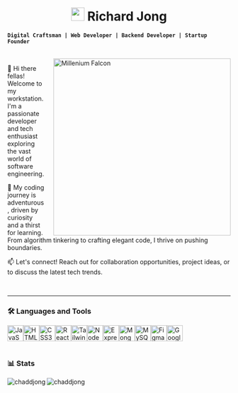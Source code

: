 <!-- # <img width="30" src="https://cdn3.emoji.gg/emojis/84541-meat.gif"> Richard Jong -->
<!-- # <img width="30" src="https://cdn3.emoji.gg/emojis/46910-na-crownowner.png"> Richard Jong -->

<h1 align="center">
  <img width="30" src="https://cdn3.emoji.gg/emojis/84541-meat.gif">
  Richard Jong</h1>

<!-- [![MEAT](https://cdn3.emoji.gg/emojis/84541-meat.gif)](https://emoji.gg/emoji/84541-meat) -->

<!-- [![NA_CrownOwner](https://cdn3.emoji.gg/emojis/46910-na-crownowner.png)](https://emoji.gg/emoji/46910-na-crownowner) -->

<!-- [![NA_TrophyTop](https://cdn3.emoji.gg/emojis/39178-na-trophytop.png)](https://emoji.gg/emoji/39178-na-trophytop) -->

<!-- ![Galaxy Far Far Away, Pixel Jeff](https://github.com/chaddjong/chaddjong/assets/116330103/625c1679-0284-4a81-bbc9-cf029afbf7bf) -->

**`Digital Craftsman | Web Developer | Backend Developer | Startup Founder`**

<br/>

<img style="margin-left: 20px" align="right" width="400" src="https://github.com/chaddjong/chaddjong/assets/116330103/625c1679-0284-4a81-bbc9-cf029afbf7bf" alt="Millenium Falcon">

👋 Hi there fellas! Welcome to my workstation. I'm a passionate developer and tech enthusiast exploring the vast world of software engineering.

🚀 My coding journey is adventurous, driven by curiosity and a thirst for learning. From algorithm tinkering to crafting elegant code, I thrive on pushing boundaries.

📫 Let's connect! Reach out for collaboration opportunities, project ideas, or to discuss the latest tech trends.

<br>

---

### 🛠️ Languages and Tools

<p align="left">  
<a href="https://developer.mozilla.org/en-US/docs/Web/JavaScript" target="_blank" rel="noreferrer"><img src="https://raw.githubusercontent.com/danielcranney/readme-generator/main/public/icons/skills/javascript-colored.svg" width="36" height="36" alt="JavaScript" /></a><a href="https://developer.mozilla.org/en-US/docs/Glossary/HTML5" target="_blank" rel="noreferrer"><img src="https://raw.githubusercontent.com/danielcranney/readme-generator/main/public/icons/skills/html5-colored.svg" width="36" height="36" alt="HTML5" /></a><a href="https://www.w3.org/TR/CSS/#css" target="_blank" rel="noreferrer"><img src="https://raw.githubusercontent.com/danielcranney/readme-generator/main/public/icons/skills/css3-colored.svg" width="36" height="36" alt="CSS3" /></a><a href="https://reactjs.org/" target="_blank" rel="noreferrer"><img src="https://raw.githubusercontent.com/danielcranney/readme-generator/main/public/icons/skills/react-colored.svg" width="36" height="36" alt="React" /></a><a href="https://tailwindcss.com/" target="_blank" rel="noreferrer"><img src="https://raw.githubusercontent.com/danielcranney/readme-generator/main/public/icons/skills/tailwindcss-colored.svg" width="36" height="36" alt="TailwindCSS" /></a><a href="https://nodejs.org/en/" target="_blank" rel="noreferrer"><img src="https://raw.githubusercontent.com/danielcranney/readme-generator/main/public/icons/skills/nodejs-colored.svg" width="36" height="36" alt="NodeJS" /></a><a href="https://expressjs.com/" target="_blank" rel="noreferrer"><img src="https://raw.githubusercontent.com/danielcranney/readme-generator/main/public/icons/skills/express-colored.svg" width="36" height="36" alt="Express" /></a><a href="https://www.mongodb.com/" target="_blank" rel="noreferrer"><img src="https://raw.githubusercontent.com/danielcranney/readme-generator/main/public/icons/skills/mongodb-colored.svg" width="36" height="36" alt="MongoDB" /></a><a href="https://www.mysql.com/" target="_blank" rel="noreferrer"><img src="https://raw.githubusercontent.com/danielcranney/readme-generator/main/public/icons/skills/mysql-colored.svg" width="36" height="36" alt="MySQL" /></a><a href="https://www.figma.com/" target="_blank" rel="noreferrer"><img src="https://raw.githubusercontent.com/danielcranney/readme-generator/main/public/icons/skills/figma-colored.svg" width="36" height="36" alt="Figma" /></a><a href="https://cloud.google.com/" target="_blank" rel="noreferrer"><img src="https://raw.githubusercontent.com/danielcranney/readme-generator/main/public/icons/skills/googlecloud-colored.svg" width="36" height="36" alt="Google Cloud" /></a>
</p>

#

### 📊 Stats

<p><img align="left" src="https://github-readme-stats.vercel.app/api/top-langs?username=chaddjong&show_icons=true&theme=tokyonight&locale=en&layout=compact" alt="chaddjong" /></p>

<p>&nbsp;<img align="left" src="https://github-readme-stats.vercel.app/api?username=chaddjong&show_icons=true&theme=tokyonight&locale=en" alt="chaddjong" /></p>



<!--
<img align="left" alt="HTML" width="40px" style="padding-right: 100px" src="https://cdn.jsdelivr.net/gh/devicons/devicon@latest/icons/html5/html5-original.svg" />
<img align="left" alt="HTML" width="40px" style="padding-right: 100px" src="https://cdn.jsdelivr.net/gh/devicons/devicon@latest/icons/css3/css3-original.svg" />
<img align="left" alt="HTML" width="40px" style="padding-right: 100px" src="https://cdn.jsdelivr.net/gh/devicons/devicon@latest/icons/javascript/javascript-original.svg" />
<img align="left" alt="HTML" width="40px" style="padding-right: 10px" src="https://cdn.jsdelivr.net/gh/devicons/devicon@latest/icons/react/react-original.svg" />
<img align="left" alt="HTML" width="40px" style="padding-right: 10px" src="https://cdn.jsdelivr.net/gh/devicons/devicon@latest/icons/tailwindcss/tailwindcss-original.svg" />
<img align="left" alt="HTML" width="50px" style="padding-right: 10px" src="https://cdn.jsdelivr.net/gh/devicons/devicon@latest/icons/mongodb/mongodb-original-wordmark.svg" />          
<img align="left" alt="HTML" width="45px" style="padding-right: 10px"   src="https://cdn.jsdelivr.net/gh/devicons/devicon@latest/icons/mysql/mysql-original-wordmark.svg" />
<img align="left" alt="HTML" width="40px" style="padding-right: 10px" src="https://cdn.jsdelivr.net/gh/devicons/devicon@latest/icons/nodejs/nodejs-original-wordmark.svg" />
<img align="left" alt="HTML" width="40px" style="padding-right: 10px" src="https://cdn.jsdelivr.net/gh/devicons/devicon@latest/icons/express/express-original.svg" />         
<img align="left" alt="HTML" width="35px" style="padding-right: 10px" src="https://cdn.jsdelivr.net/gh/devicons/devicon@latest/icons/figma/figma-original.svg" />
-->
